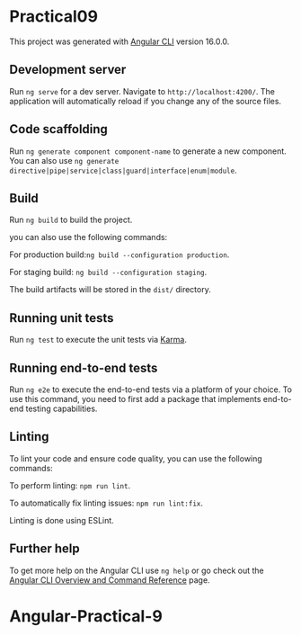 # Practical09

This project was generated with [Angular CLI](https://github.com/angular/angular-cli) version 16.0.0.

## Development server

Run `ng serve` for a dev server. Navigate to `http://localhost:4200/`. The application will automatically reload if you change any of the source files.

## Code scaffolding

Run `ng generate component component-name` to generate a new component. You can also use `ng generate directive|pipe|service|class|guard|interface|enum|module`.

## Build

Run `ng build` to build the project.

you can also use the following commands:

For production build:`ng build --configuration production`.

For staging build: `ng build --configuration staging`.

The build artifacts will be stored in the `dist/` directory.

## Running unit tests

Run `ng test` to execute the unit tests via [Karma](https://karma-runner.github.io).

## Running end-to-end tests

Run `ng e2e` to execute the end-to-end tests via a platform of your choice. To use this command, you need to first add a package that implements end-to-end testing capabilities.

## Linting

To lint your code and ensure code quality, you can use the following commands:

To perform linting: `npm run lint`.

To automatically fix linting issues: `npm run lint:fix`.

Linting is done using ESLint.

## Further help

To get more help on the Angular CLI use `ng help` or go check out the [Angular CLI Overview and Command Reference](https://angular.io/cli) page.

# Angular-Practical-9
